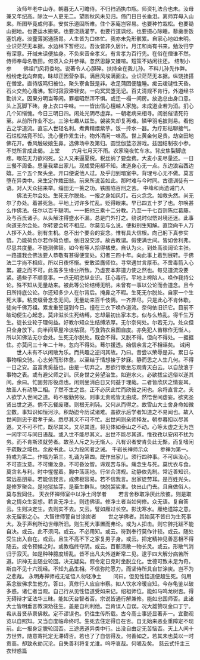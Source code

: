 <!-- { "loadSidebar": true } -->
　　汝师年老中山寺。朝暮无人可瞻侍。不归扫洒执巾瓶。师资礼法合也未。汝母兼又年纪高。除汝一人更无二。望断秋风未见归。倚门日日长垂泪。离师弃母入山来。所图毕竟成何事。安贫乐道固所难。住个茅庵岂容易。也要种竹栽松。也要锄山掘地。也要运水搬柴。也要浇蔬灌芋。也要行道讽经。也要摄心除睡。藜羹黍饭塞饥疮。淡虀薄粥通肠胃。人生皆为口体忙。我亦未免形骸累。自家心地如未明。业识茫茫无本据。水边林下暂经过。吾汝皆非久居计。月江和尚有书来。勉汝归宁有深意。开缄未读便抽身。不负来音全孝义。有言孝为百行先。在俗在僧谁不然。侍师奉母名敬田。何须入众并参禅。忽然思静又嫌喧。短策不妨闲往还。
结制小参
　　佛祖门风将委地。说著令人心胆碎。扶持全在我儿孙。不料儿孙先作弊。纷纷走北向奔南。昧却正因营杂事。满目风埃满面尘。业识茫茫无本据。纵饶挂搭在僧堂。直待版鸣归被位。聚头寮舍鼓是非。收足蒲团便瞌睡。痴云叆叇性天昏。石火交煎心鼎沸。暂时寂寂滞轻安。一向冥冥堕无记。百丈清规不肯行。外道经书勤讲义。因果分明当等闲。罪福昭然浑不惧。或迁一榻一间房。放逸总由身口意。头上瓦脚下砖。身上衣口中味。一一皆出信心檀越人家施。未成道业若为消。扪心几个知惭愧。今日三明日四。闲处光阴尽虚弃。一朝老病来相寻。阎翁催请死符至。从前所作业不忘。三涂七趣从兹坠。袈裟失却复再难。鳞甲羽毛披则易。看他古之学道流。直忘人世轻名利。煮黄精煨紫芋。饭一抟水一器。为疗形枯聊接气。石烂松枯竟不知。洗心便作累生计。物外清闲一味高。世上黄金何足贵。劫空田地佛花开。香风触破娘生鼻。选佛场中及第归。圆觉伽蓝恣游戏。兹因结制夜小参。不觉所言成此偈。
上堂
　　六月七月天不雨。农家晓夜忙车水。背皮焦裂脚底疼。眼花无力欲闷死。公人又来逼夏税。税丝纳了要盘费。大麦小麦尽量还。一日三餐不周备。思量我辈出家儿。现成受用都不知。进道身心无一点。东边浪宕西边嬉。三个五个聚头坐。开口便说他人过。及乎归到暗室中。背理亏心无不做。莫言堕在异类中。来生定作栽田翁。前来所说苦如此。那时难与今时同。古德训徒有一语。对人天众拈来举。缁田无一篑之功。铁围陷百刑之苦。
中峰和尚遗诫门人
　　佛法无尔会处。生死无尔脱处。一报之身如风灯。石火念念。如救头然。尚无尔了办处。着甚死急。平地上讨许多忙乱。贬得眼来。早已四五十岁了也。尔唤甚么作佛法。任尔以百千聪明。一一把他三乘十二分教。乃至一千七百则陈烂葛藤。及与百氏诸子。从头解注得盛水不漏。总是门外打之。绕说时似悟对境还迷。此事向道无尔会处。尔转要会转不相应。尔莫见与么说。便拟别生知解。直饶向千人万人拶不入处。别有生机。总不出个要会的妄念。惟有具大信根。向己躬下真参实悟。乃能荷负尔若作荷负想。依旧没交涉。故古教谓。假使满世间。皆如舍利弗。尽思共度量。不能测佛智。如今有等人拾得橘皮。自认为火。到处高谈阔论主张。一路道我会佛法要人恭敬有甚得便宜处。幻者三四十年。向此事上着到展转。于佛法二字尚不相应。所以日夜怀惭。安敢滥膺师位。寻常遇甘言厚币。不啻毒箭入心累。避之而不可。此盖多生缘业所致。乃虚妄本非道力使之然也。每见道流没要紧。遇些子不顺意事。一点无明恣纵业识。狂心毒行。平地上桍陷人。唤作我持公论。殊不知从无量劫来。被此等公论结缚无明。未曾有一事以公论而会道念。且今日所持底公论。尔还知多少人在尔背后。掩鼻之不暇。生死无尔脱处。自家一个生死大事。粘皮缀骨念念无间。无量劫来百千伎俩。一齐弄尽。只是此心不肯休歇。徒向千佛万祖。累发重誓逗到今日。撞在三衣下唤作道流。奈何依旧识它。目前不破动便生心起念。莫非滋长生死结缚。忘却最初出家本志。似与么热乱。得千生万生。徒长业轮于理何益。好教尔知众生结缚浓厚。无尔奈何处。尔若无力。处众但只全身放下。向半间草屋冷淡枯寂。丐食鹑衣且图自度。亦免犯人苗稼作无惭人。所以知佛法无尔会处。生死无尔脱处。既会不得。又脱不得。但向不得处。一捱捱住。亦莫问三十年二十年。忽向不得处。蓦尔援透。始信余言之不相诬矣。
诫闲
　　世人未有不以闲散为乐。而共趣之逆问其故。乃曰。昔尝以荣辱是非。累日与事物相交驰。心志劳而形体惫。以至结于情想接于梦寐。静而思之人生几何。不得一日之安。虽富贵奚益也。由是一切弃之。思欲行歌坐忘观青天白云。以自放浪于事物之表。或有避父师之训。厌身世之劳望治生。如避水火。必欲拔尘远俗以遂其间。余曰。忙固劳形役虑也。闲则坐消白日又何益于理哉。二者皆欣厌之情妄耳。故圣人有动静二相。了然不生之旨。正不必厌此忙而欣彼之闲也。余将直言之。夫人欲学入世间之道。苟不服勤劳役。则事无贵贱皆无由成。然悟世间虚妄。欲究圣贤出世之道。倘不忘餐废寝。则根无利钝。又何从而得之。故雪山大士舍身命如微尘数。事知识如恒河沙。积劫迨今历试诸难。盖欲示后学者知道之不易闻也。故入世间则忠于君孝于亲。悉尽其义不可不忙。出世间则亲师择友。朝参暮扣以尽其道。又不可不忙。既尽其义。又尽其道。将见体如泰山之不动。心等太虚之无为岂一闲字可与同日语哉。或入世不能尽其义。出世不能尽其道。惟孜孜以安闲不扰为务。而不肯斯须就劳者。故圣人斥之为无惭人。凡有识者安肯负此无惭。而复嗜闲于疏散之域也。余故书此。以为投闲者之诫。
千岩长禅师示众
　　参禅为第一。持戒为第二。作福为第三。礼诵为第四。既作出家儿。须行四种事。不可纵汝心。不可恣汝意。不可懒汝身。不可昏汝智。谛观苦与乐。痛念生与死。莫忧衣与食。莫贪名与利。时中惺惺着。胸中荡荡地。行坐合清规。动静依先制。常近善知识。常远恶朋辈。若能信我言。成佛极容易。若不信我言。出家徒劳耳。是百姓光头。是修罗聚会。是地狱抽芽。是畜生群队。快脱袈裟来。快出山门去。且自做俗人。莫与我同住。
天衣怀禅师室中以净土问学者
　　若言舍秽取净厌此欣彼。则是取舍之情众生妄想。若言无净土。则违佛语。修净土者当如何修。众无语。复自答云。生则决定生。去则实不去。又云。譬如雁过长空。影沈寒水。雁绝遗踪之意。水无留影之心。
大智律师警自甘涂炭者
　　世之学佛者。其始莫不皆曰为生死事大。及乎声利所动世缘所汨。则生死大事置而弗论。或为人扣击。则它辞托跋不能自决。或云。此不须问。或云。不必用知。或云。符到奉行莫作计较。或云。随处受生出入自在。或云。且生不高不下之家复男子身。或云。把定精神见善恶相不得随去。或令预候之时。或教临终夺阴。或云。百骸溃散一物长灵。或云。形散气消归于寂灭。如是种种臆度矫乱。皆不出凡夫外道断常二见。逮乎四大解分病苦所道。识神无主随业轮回。决无疑矣。假令定日克时坐脱立化。世德可致未足为奇。斯由不见十六观经。不知九品生相。不信弥陀愿力。而坚侍所具自甘涂炭。岂不为之悲哉。
永明寿禅师戒无证悟人勿轻净土
　　问曰。但见性悟道便超生死。何用系念彼佛求生他方。答曰。真修行人应自审察。如人饮水冷暖自知。今存龟鉴以破多惑。诸仁者当观。自己行从见性悟道受如来记。绍祖师位。能如马鸣龙树否。得无碍辩才证法华三昧。能如天台智者否。宗说皆通行解兼修。能如忠国师否。此诸大士皆明垂言教深劝往生。盖是自利利他。岂肯误人自误。况大雄赞叹金口丁宁。希从昔贤恭禀佛敕。定不谬误也。仍往生传所载。古今高士事迹显著非一。宜勤观览以自照知。又当自度临命终时。生死去住定得自在否。自无始来恶业重障定不现前。此一报身定脱轮回否。三途恶道异类中行。出没自由定无苦恼否。天上人间十方世界。随意寄托定无滞碍否。若也了了自信得及。何善如之。若其未也莫以一时贡高。却致永劫沉沦。自失善利将复尤谁。呜呼哀哉。何嗟及矣。
慈云式忏主三衣辩惑篇
